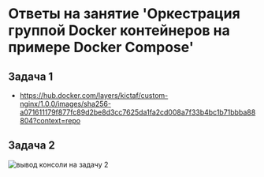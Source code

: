# Ответы на занятие 'Оркестрация группой Docker контейнеров на примере Docker Compose'

## Задача 1

- https://hub.docker.com/layers/kictaf/custom-nginx/1.0.0/images/sha256-a071611179f877fc89d2be8d3cc7625da1fa2cd008a7f33b4bc1b71bbba88804?context=repo

## Задача 2
![вывод консоли на задачу 2](https://github.com/mimimimimimimimimimimi/Vot-tak-vot/raw/main/dz2/file_and_images/2.png)

